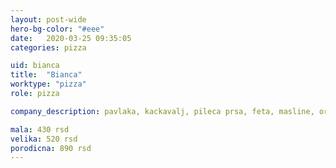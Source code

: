 ```yaml
---
layout: post-wide
hero-bg-color: "#eee"
date:   2020-03-25 09:35:05
categories: pizza

uid: bianca
title:  "Bianca"
worktype: "pizza"
role: pizza

company_description: pavlaka, kackavalj, pileca prsa, feta, masline, origano

mala: 430 rsd
velika: 520 rsd
porodicna: 890 rsd
---
```

